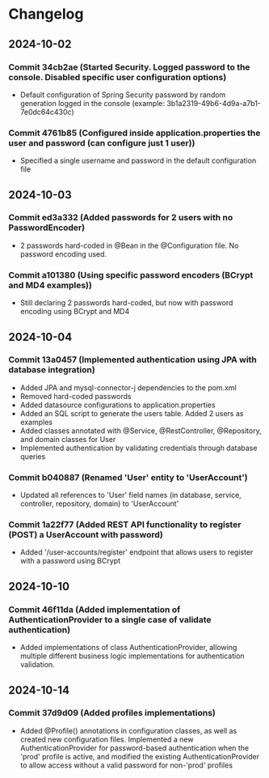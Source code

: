 # Changelog

## 2024-10-02
### Commit 34cb2ae (Started Security. Logged password to the console. Disabled specific user configuration options)
- Default configuration of Spring Security password by random generation logged in the console (example: 3b1a2319-49b6-4d9a-a7b1-7e0dc64c430c)

### Commit 4761b85 (Configured inside application.properties the user and password (can configure just 1 user))
- Specified a single username and password in the default configuration file

## 2024-10-03
### Commit ed3a332 (Added passwords for 2 users with no PasswordEncoder)
- 2 passwords hard-coded in @Bean in the @Configuration file. No password encoding  used.
### Commit a101380 (Using specific password encoders (BCrypt and MD4 examples))
- Still declaring 2 passwords hard-coded, but now with password encoding using BCrypt and MD4

## 2024-10-04
### Commit 13a0457 (Implemented authentication using JPA with database integration)
- Added JPA and mysql-connector-j dependencies to the pom.xml
- Removed hard-coded passwords
- Added datasource configurations to application.properties
- Added an SQL script to generate the users table. Added 2 users as examples
- Added classes annotated with @Service, @RestController, @Repository, and domain classes for User
- Implemented authentication by validating credentials through database queries

### Commit b040887 (Renamed 'User' entity to 'UserAccount')
- Updated all references to 'User' field names (in database, service, controller, repository, domain)  to 'UserAccount'

### Commit 1a22f77 (Added REST API functionality to register (POST) a UserAccount with password)
- Added '/user-accounts/register' endpoint that allows users to register with a password using BCrypt

## 2024-10-10 
### Commit 46f11da (Added implementation of AuthenticationProvider to a single case of validate authentication)
- Added implementations of class AuthenticationProvider, allowing multiple different business logic implementations for authentication validation. 

## 2024-10-14
### Commit 37d9d09 (Added profiles implementations)
- Added @Profile() annotations in configuration classes, as well as created new configuration files. Implemented a new AuthenticationProvider for password-based authentication when the 'prod' profile is active, and modified the existing AuthenticationProvider to allow access without a valid password for non-'prod' profiles
